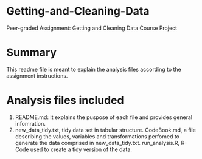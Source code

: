 # Getting-and-Cleaning-Data
Peer-graded Assignment: Getting and Cleaning Data Course Project

# Summary
This readme file is meant to explain the analysis files according to the assignment instructions.  

# Analysis files included

1. README.md: It explains the puspose of each file and provides general infomration.
2. new_data_tidy.txt, tidy data set in tabular structure.
CodeBook.md, a file describing the values, variables and transformations perfomed to generate the data comprised in new_data_tidy.txt.
run_analysis.R, R-Code used to create a tidy version of the data.

